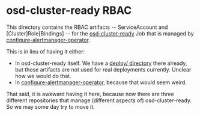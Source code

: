 # osd-cluster-ready RBAC

This directory contains the RBAC artifacts -- ServiceAccount and [Cluster]Role[Bindings] -- for the [osd-cluster-ready](https://github.com/openshift/osd-cluster-ready) Job that is managed by [configure-alertmanager-operator](https://github.com/openshift/configure-alertmanager-operator).

This is in lieu of having it either:
- In osd-cluster-ready itself.
  We have a [deploy/ directory](https://github.com/openshift/osd-cluster-ready/tree/master/deploy) there already, but those artifacts are not used for real deployments currently.
  Unclear how we would do that.
- In [configure-alertmanager-operator](https://github.com/openshift/configure-alertmanager-operator), because that would seem weird.

That said, it is awkward having it here, because now there are three different repositories that manage (different aspects of) osd-cluster-ready.
So we may some day try to move it.